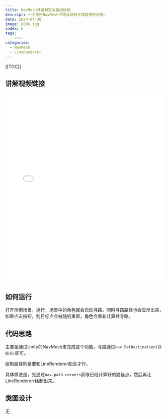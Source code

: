```yaml
---
title: NavMesh寻路判定与路线绘制
descript: 一个使用NavMesh寻路与绘制寻路路径的示例。
date: 2024-04-30
image: D006.jpg
index: 6
tags:
  - ⭐️⭐️⭐️
categories:
  - NavMesh
  - LineRanderer
---
```


[[TOC]]

## 讲解视频链接
<iframe
  src="//player.bilibili.com/player.html?isOutside=true&aid=1755833578&bvid=BV1Z4421Q72L&cid=1595843639&p=1&high_quality=1&danmaku=1&as_wide=1"
  allowfullscreen="allowfullscreen"
  width="100%"
  height="600"
  scrolling="no"
  frameborder="0"
  sandbox="allow-top-navigation allow-same-origin allow-forms allow-scripts"
>
</iframe>

## 如何运行
打开示例场景，运行，场景中的角色就会自动寻路，同时寻路路径也会显示出来，如果点击按钮，则目标点会被随机重置，角色会重新计算并寻路。

## 代码思路

主要是通过Unity的NavMesh来完成这个功能，寻路通过`nav.SetDestination(目标点)`即可。

绘制路径则是要和LineRenderer配合才行。

具体做法是，先通过`nav.path.corners`获取已经计算好的路径点，然后再让LineRendererr绘制出来。

## 类图设计
无
